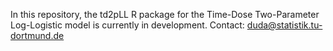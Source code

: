 In this repository, the td2pLL R package for the Time-Dose Two-Parameter Log-Logistic model is currently in development.
Contact: duda@statistik.tu-dortmund.de
